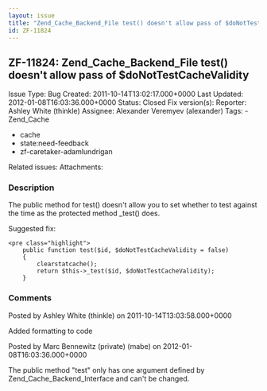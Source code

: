 ```yaml
---
layout: issue
title: "Zend_Cache_Backend_File test() doesn't allow pass of $doNotTestCacheValidity"
id: ZF-11824
---
```


ZF-11824: Zend\_Cache\_Backend\_File test() doesn't allow pass of $doNotTestCacheValidity
-----------------------------------------------------------------------------------------

 Issue Type: Bug Created: 2011-10-14T13:02:17.000+0000 Last Updated: 2012-01-08T16:03:36.000+0000 Status: Closed Fix version(s): 
 Reporter:  Ashley White (thinkle)  Assignee:  Alexander Veremyev (alexander)  Tags: - Zend\_Cache
- cache
- state:need-feedback
- zf-caretaker-adamlundrigan
 
 Related issues: 
 Attachments: 
### Description

The public method for test() doesn't allow you to set whether to test against the time as the protected method \_test() does.

Suggested fix:

 
    <pre class="highlight">
        public function test($id, $doNotTestCacheValidity = false)
        {
            clearstatcache();
            return $this->_test($id, $doNotTestCacheValidity);
        }


 

 

### Comments

Posted by Ashley White (thinkle) on 2011-10-14T13:03:58.000+0000

Added formatting to code

 

 

Posted by Marc Bennewitz (private) (mabe) on 2012-01-08T16:03:36.000+0000

The public method "test" only has one argument defined by Zend\_Cache\_Backend\_Interface and can't be changed.

 

 
